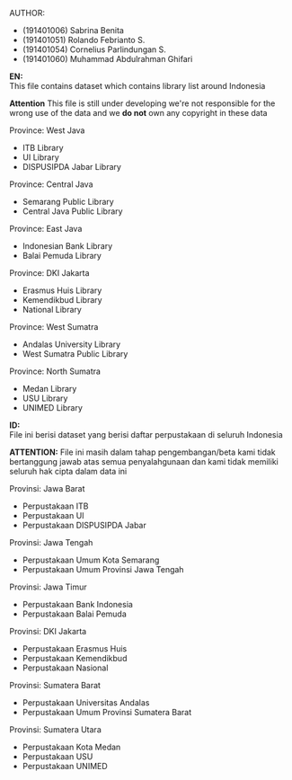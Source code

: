 AUTHOR:
  - (191401006) Sabrina Benita
  - (191401051) Rolando Febrianto S.
  - (191401054) Cornelius Parlindungan S.
  - (191401060) Muhammad Abdulrahman Ghifari

<b>EN:</b><br>
This file contains dataset which contains library list around Indonesia

<b>Attention</b> This file is still under developing we're not responsible for the wrong use of the data and we <b>do not</b> own any copyright in these data

Province: West Java
  - ITB Library
  - UI Library
  - DISPUSIPDA Jabar Library
 
Province: Central Java
  - Semarang Public Library
  - Central Java Public Library
  
Province: East Java
  - Indonesian Bank Library
  - Balai Pemuda Library
  
Province: DKI Jakarta
  - Erasmus Huis Library
  - Kemendikbud Library
  - National Library
 
Province: West Sumatra
  - Andalas University Library
  - West Sumatra Public Library

Province: North Sumatra
  - Medan Library
  - USU Library
  - UNIMED Library

<b>ID:</b><br>
File ini berisi dataset yang berisi daftar perpustakaan di seluruh Indonesia

<b>ATTENTION:</b> File ini masih dalam tahap pengembangan/beta kami tidak bertanggung jawab atas semua penyalahgunaan dan kami tidak memiliki seluruh hak cipta dalam data ini

Provinsi: Jawa Barat
  - Perpustakaan ITB
  - Perpustakaan UI
  - Perpustakaan DISPUSIPDA Jabar
 
Provinsi: Jawa Tengah
  - Perpustakaan Umum Kota Semarang
  - Perpustakaan Umum Provinsi Jawa Tengah
  
Provinsi: Jawa Timur
  - Perpustakaan Bank Indonesia
  - Perpustakaan Balai Pemuda
  
Provinsi: DKI Jakarta
  - Perpustakaan Erasmus Huis
  - Perpustakaan Kemendikbud
  - Perpustakaan Nasional

Provinsi: Sumatera Barat
  - Perpustakaan Universitas Andalas
  - Perpustakaan Umum Provinsi Sumatera Barat

Provinsi: Sumatera Utara
  - Perpustakaan Kota Medan
  - Perpustakaan USU
  - Perpustakaan UNIMED
